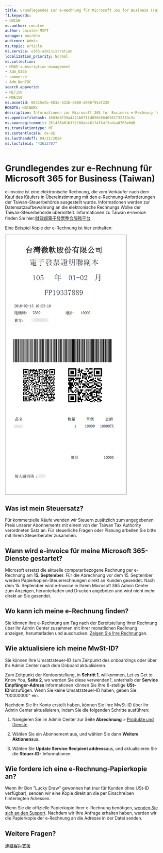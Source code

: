 ```yaml
---
title: Grundlegendes zur e-Rechnung für Microsoft 365 for Business (Taiwan)
f1.keywords:
- NOCSH
ms.author: cmcatee
author: cmcatee-MSFT
manager: mnirkhe
audience: Admin
ms.topic: article
ms.service: o365-administration
localization_priority: Normal
ms.collection:
- M365-subscription-management
- Adm_O365
- commerce
- Adm_NonTOC
search.appverid:
- MET150
- MOE150
ms.assetid: 66315e5b-883a-432b-8650-d896f95af228
ROBOTS: NOINDEX
description: Informationen zur Microsoft 365 for Business-e-Rechnung für Taiwan.
ms.openlocfilehash: 4603d9f39a4421b6711d056d0646981732353c5c
ms.sourcegitcommit: 2614f8b81b332f8dab461f4f64f3adaa6703e0d6
ms.translationtype: MT
ms.contentlocale: de-DE
ms.lasthandoff: 04/21/2020
ms.locfileid: "43632707"
---
```

# <a name="understand-your-e-invoice-for-microsoft-365-for-business-taiwan"></a>Grundlegendes zur e-Rechnung für Microsoft 365 for Business (Taiwan)

e-invoice ist eine elektronische Rechnung, die vom Verkäufer nach dem Kauf des Käufers in Übereinstimmung mit den e-Rechnung-Anforderungen der Taiwan-Steuerbehörde ausgestellt wurde. Informationen werden zur Datensatzaufbewahrung an die elektronische Rechnungs Wolke der Taiwan-Steuerbehörde übermittelt. Informationen zu Taiwan e-invoice finden Sie hier:<a href="https://www.einvoice.nat.gov.tw/" target="_blank">財政部電子發票整合服務平台</a>
  
Eine Beispiel Kopie der e-Rechnung ist hier enthalten:
  
![Die e-Rechnung von Taiwan.](../../media/01a275ad-54a9-4b76-ac03-4b288508b161.png)
  
## <a name="what-is-my-tax-rate"></a>Was ist mein Steuersatz?

Für kommerzielle Käufe wenden wir Steuern zusätzlich zum angegebenen Preis unserer Abonnements mit einem von der Taiwan Tax Authority verordneten Satz an. Für steuerliche Fragen oder Planung arbeiten Sie bitte mit Ihrem Steuerberater zusammen.
  
## <a name="when-will-e-invoice-start-for-my-microsoft-365-services"></a>Wann wird e-invoice für meine Microsoft 365-Dienste gestartet?

Microsoft ersetzt die aktuelle computerbezogene Rechnung per e-Rechnung am **15. September**. Für die Abrechnung vor dem 15. September werden Papierkopien-Steuerrechnungen direkt an Kunden gesendet. Nach dem 15. September wird e-Invoice in Ihrem Microsoft 365 Admin Center zum Anzeigen, herunterladen und Drucken angeboten und wird nicht mehr direkt an Sie gesendet. 
  
## <a name="where-can-i-find-my-e-invoice"></a>Wo kann ich meine e-Rechnung finden?

Sie können Ihre e-Rechnung am Tag nach der Bereitstellung Ihrer Rechnung über Ihr Admin Center zusammen mit ihrer monatlichen Rechnung anzeigen, herunterladen und ausdrucken. [Zeigen Sie Ihre Rechnung](view-your-bill-or-invoice.md)an.
  
## <a name="how-do-i-update-my-vat-id"></a>Wie aktualisiere ich meine MwSt-ID?

Sie können Ihre Umsatzsteuer-ID zum Zeitpunkt des onboardings oder über Ihr Admin Center nach dem Onboard aktualisieren.
  
Zum Zeitpunkt der Kontoerstellung, in **Schritt 1**, willkommen, Let es Get to Know You, **Seite 2**, wo werden Sie diese verwenden?, unterhalb der **Service Empfänger-Adress** Informationen können Sie Ihre 8-stellige **USt-ID**hinzufügen. Wenn Sie keine Umsatzsteuer-ID haben, geben Sie "00000000" ein.
  
Nachdem Sie Ihr Konto erstellt haben, können Sie Ihre MwSt-ID über Ihr Admin Center aktualisieren, indem Sie die folgenden Schritte ausführen:
  
1. Navigieren Sie im Admin Center zur Seite **Abrechnung** \> <a href="https://go.microsoft.com/fwlink/p/?linkid=842054" target="_blank">Produkte und Dienste</a>.
    
2. Wählen Sie ein Abonnement aus, und wählen Sie dann **Weitere Aktionen**aus.
    
3. Wählen Sie **Update Service Recipient address**aus, und aktualisieren Sie die **Steuer-ID-** Informationen. 
    
## <a name="how-do-i-request-an-e-invoice-paper-copy"></a>Wie fordere ich eine e-Rechnung-Papierkopie an?

Wenn Ihr Bon "Lucky Draw" gewonnen hat (nur für Kunden ohne USt-ID verfügbar), senden wir eine Kopie direkt an die per Einschreiben hinterlegten Adressen.
  
Wenn Sie die offizielle Papierkopie Ihrer e-Rechnung benötigen, [wenden Sie sich an den Support](../../admin/contact-support-for-business-products.md). Nachdem wir Ihre Anfrage erhalten haben, werden wir die Papierkopie der e-Rechnung an die Adresse in der Datei senden.
  
## <a name="more-questions"></a>Weitere Fragen?

[連絡客戶支援](../../admin/contact-support-for-business-products.md)